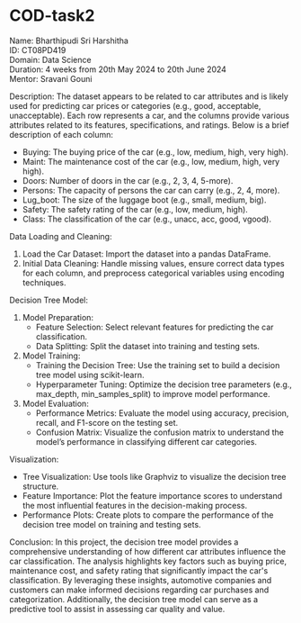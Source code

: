 # COD-task2
Name: Bharthipudi Sri Harshitha  
ID: CT08PD419  
Domain: Data Science  
Duration: 4 weeks from 20th May 2024 to 20th June 2024  
Mentor: Sravani Gouni  

Description: The dataset appears to be related to car attributes and is likely used for predicting car prices or categories (e.g., good, acceptable, unacceptable). Each row represents a car, and the columns provide various attributes related to its features, specifications, and ratings. Below is a brief description of each column:

- Buying: The buying price of the car (e.g., low, medium, high, very high).
- Maint: The maintenance cost of the car (e.g., low, medium, high, very high).
- Doors: Number of doors in the car (e.g., 2, 3, 4, 5-more).
- Persons: The capacity of persons the car can carry (e.g., 2, 4, more).
- Lug_boot: The size of the luggage boot (e.g., small, medium, big).
- Safety: The safety rating of the car (e.g., low, medium, high).
- Class: The classification of the car (e.g., unacc, acc, good, vgood).

Data Loading and Cleaning:
1. Load the Car Dataset: Import the dataset into a pandas DataFrame.
2. Initial Data Cleaning: Handle missing values, ensure correct data types for each column, and preprocess categorical variables using encoding techniques.

Decision Tree Model:
1. Model Preparation:
   - Feature Selection: Select relevant features for predicting the car classification.
   - Data Splitting: Split the dataset into training and testing sets.
2. Model Training:
   - Training the Decision Tree: Use the training set to build a decision tree model using scikit-learn.
   - Hyperparameter Tuning: Optimize the decision tree parameters (e.g., max_depth, min_samples_split) to improve model performance.
3. Model Evaluation:
   - Performance Metrics: Evaluate the model using accuracy, precision, recall, and F1-score on the testing set.
   - Confusion Matrix: Visualize the confusion matrix to understand the model’s performance in classifying different car categories.

Visualization:
- Tree Visualization: Use tools like Graphviz to visualize the decision tree structure.
- Feature Importance: Plot the feature importance scores to understand the most influential features in the decision-making process.
- Performance Plots: Create plots to compare the performance of the decision tree model on training and testing sets.

Conclusion:
In this project, the decision tree model provides a comprehensive understanding of how different car attributes influence the car classification. The analysis highlights key factors such as buying price, maintenance cost, and safety rating that significantly impact the car's classification. By leveraging these insights, automotive companies and customers can make informed decisions regarding car purchases and categorization. Additionally, the decision tree model can serve as a predictive tool to assist in assessing car quality and value.
